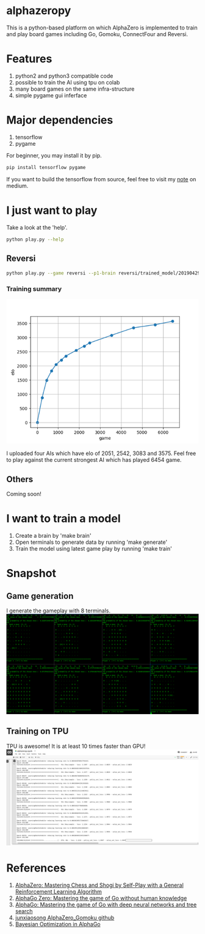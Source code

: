 # alphazeropy
This is a python-based platform on which AlphaZero is implemented to train and play board games including Go, Gomoku, ConnectFour and Reversi.

# Features
1. python2 and python3 compatible code
1. possible to train the AI using tpu on colab
1. many board games on the same infra-structure
1. simple pygame gui inferface

# Major dependencies
1. tensorflow
1. pygame

For beginner, you may install it by pip.

```bash
pip install tensorflow pygame
```

If you want to build the tensorflow from source, feel free to visit my [note](https://medium.com/%E9%96%92%E4%BA%BA%E6%97%A5%E8%A8%98/build-tensorflow-2-0-from-source-with-gpu-and-tensorrt-supports-on-ubuntu-18-04-ce6e2edc31c) on medium.

# I just want to play

Take a look at the 'help'.

```bash
python play.py --help
```

## Reversi
```bash
python play.py --game reversi --p1-brain reversi/trained_model/201904290601_reversi_board_8_8_res_blocks_10_filters_48
```

### Training summary
![](reversi/figs/elo_vs_game.png)

I uploaded four AIs which have elo of 2051, 2542, 3083 and 3575.
Feel free to play against the current strongest AI which has played 6454 game.

## Others
Coming soon!

# I want to train a model
1. Create a brain by 'make brain'
1. Open terminals to generate data by running 'make generate'
1. Train the model using latest game play by running 'make train'

# Snapshot

## Game generation
I generate the gameplay with 8 terminals.
![](reversi/figs/snap_selfplaying.png)

## Training on TPU
TPU is awesome! It is at least 10 times faster than GPU!
![](reversi/figs/snap_finaltraining.png)

# References
1. [AlphaZero: Mastering Chess and Shogi by Self-Play with a General Reinforcement Learning Algorithm](https://arxiv.org/abs/1712.01815)
1. [AlphaGo Zero: Mastering the game of Go without human knowledge](https://www.nature.com/articles/nature24270.epdf?author_access_token=VJXbVjaSHxFoctQQ4p2k4tRgN0jAjWel9jnR3ZoTv0PVW4gB86EEpGqTRDtpIz-2rmo8-KG06gqVobU5NSCFeHILHcVFUeMsbvwS-lxjqQGg98faovwjxeTUgZAUMnRQ)
1. [AlphaGo: Mastering the game of Go with deep neural networks and tree search](https://storage.googleapis.com/deepmind-media/alphago/AlphaGoNaturePaper.pdf)
1. [junxiaosong AlphaZero_Gomoku github](https://github.com/junxiaosong/AlphaZero_Gomoku/)
1. [Bayesian Optimization in AlphaGo](https://arxiv.org/abs/1812.06855)

